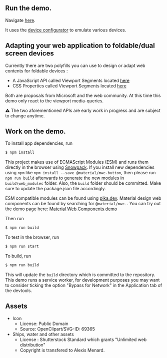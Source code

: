 ## Run the demo.

Navigate [here](https://foldable-devices.github.io/demos/battleship/build).

It uses the [device configurator](https://github.com/foldable-devices/device-configurator) to emulate various devices.

## Adapting your web application to foldable/dual screen devices

Currently there are two polyfills you can use to design or adapt web contents for foldable devices :
- A JavaScript API called Viewport Segments located [here](https://github.com/foldable-devices/viewportsegments-polyfill)
- CSS Properties called Viewport Segments located [here](https://github.com/foldable-devices/viewportsegments-css-polyfill)

Both are proposals from Microsoft and the web community. At this time this demo only react to the viewport media-queries.

:warning: The two aforementioned APIs are early work in progress and are subject to change anytime.

## Work on the demo.

To install app dependencies, run

```bash
$ npm install
```

This project makes use of ECMAScript Modules (ESM) and runs them directly in the browser using [Snowpack](snowpack.dev). If you install new dependencies using `npm` like `npm install --save @material/mwc-button`, then please run `npm run build` afterwards to generate the new modules in `build\web_modules` folder. Also, the `build` folder should be committed. Make sure to update the package.json file accordingly.

ESM compatible modules can be found using [pika.dev](pika.de). Material design web components can be found by searching for `@material/mwc-`. You can try out the demo page here: [Material Web Components demo](https://mwc-demos.glitch.me/)

Then run

```bash
$ npm run build
```

To test in the browser, run

```bash
$ npm run start
```

To build, run

```bash
$ npm run build
```

This will update the `build` directory which is committed to the repository. This demo runs a service worker, for development purposes you may want to consider ticking the option "Bypass for Network" in the Application tab of the devtools.

## Assets

- Icon
    - License: Public Domain
    - Source: OpenClipart/SVG-ID: 69365
- Ships, water and other assets
    - License : Shutterstock Standard which grants "Unlimited web distribution"
    - Copyright is transfered to Alexis Menard.